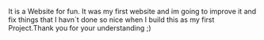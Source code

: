 It is a Website for  fun. It was my first website and im going to improve it and fix things that I havn´t done so nice when I build this as my first Project.Thank you for your understanding ;)


